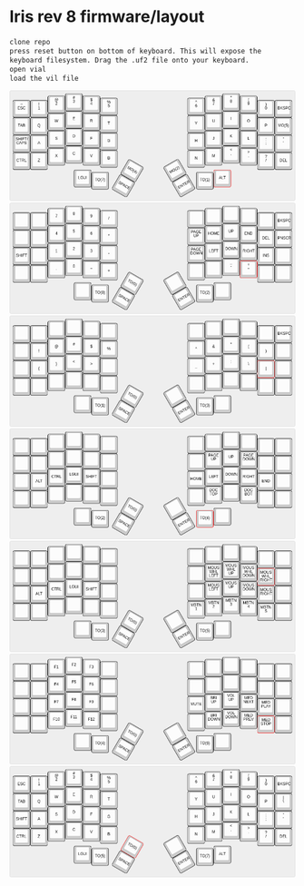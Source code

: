 # Iris rev 8 firmware/layout

```
clone repo
press reset button on bottom of keyboard. This will expose the keyboard filesystem. Drag the .uf2 file onto your keyboard.
open vial
load the vil file
```

<img src="./assets/Noss-0.png">
<img src="./assets/Noss-1.png">
<img src="./assets/Noss-2.png">
<img src="./assets/Noss-3.png">
<img src="./assets/Noss-4.png">
<img src="./assets/Noss-5.png">
<img src="./assets/Noss-6.png">
